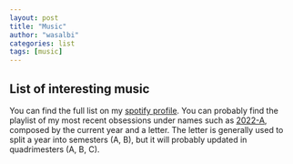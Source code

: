```yaml
---
layout: post
title: "Music"
author: "wasalbi"
categories: list
tags: [music]
---
```


## List of interesting music

You can find the full list on my [spotify profile](https://open.spotify.com/user/thecapitalq?si=0e9c4cd2987445b9).
You can probably find the playlist of my most recent obsessions under names such as [2022-A](https://open.spotify.com/playlist/3ipMpKvU09ezFb6n7Yay5R?si=bdbe73c0ea984bb0), composed by the current year and a letter. The letter is generally used to split a year into semesters (A, B), but it will probably updated in quadrimesters (A, B, C).

